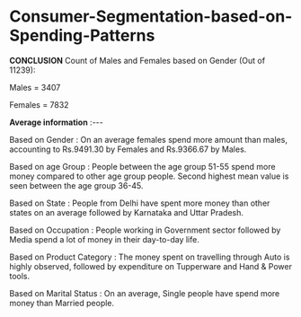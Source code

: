 # Consumer-Segmentation-based-on-Spending-Patterns


**CONCLUSION**
Count of Males and Females based on Gender (Out of 11239):

 Males = 3407
 
 Females = 7832
 
**Average information** :---

Based on Gender : On an average females spend more amount than males, accounting to Rs.9491.30 by Females and Rs.9366.67 by Males.

Based on age Group : People between the age group 51-55 spend more money compared to other age group people. Second highest mean value is seen between the age group 36-45.

Based on State : People from Delhi have spent more money than other states on an average followed by Karnataka and Uttar Pradesh.

Based on Occupation : People working in Government sector followed by Media spend a lot of money in their day-to-day life.

Based on Product Category : The money spent on travelling through Auto is highly observed, followed by expenditure on Tupperware and Hand & Power tools.

Based on Marital Status : On an average, Single people have spend more money than Married people.
